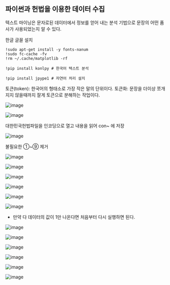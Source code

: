 ## 파이썬과 헌법을 이용한 데이터 수집

텍스트 마이닝은 문자로된 데이터에서 정보를 얻어 내는 분석 기법으로 문장의 어떤 품사가 사용되었는지 알 수 있다.

한글 글꼴 설치

    !sudo apt-get install -y fonts-nanum
    !sudo fc-cache -fv
    !rm ~/.cache/matplotlib -rf

    !pip install konlpy # 한국어 텍스트 분석

    !pip install jpype1 # 자연어 처리 설치


토큰(token): 한국어의 형태소로 가장 작은 말의 단위이다.
토큰화: 문장을 더이상 쪼개 지지 않을때까지 잘게 토큰으로 분해하는 작업이다.

![image](https://github.com/user-attachments/assets/d095865f-c80d-4c42-81b4-b814db11cc17)


![image](https://github.com/user-attachments/assets/f398d3c4-1abb-4982-b236-b5dd70d6ffd8)

대한민국헌법파일을 인코딩으로 열고 내용을 읽어 con~ 에 저장

![image](https://github.com/user-attachments/assets/e4c7bd97-aebc-4a37-9195-3843cc7feec9)

불필요한 ①~⑨ 제거

![image](https://github.com/user-attachments/assets/d2af3af3-d391-4629-a895-e8f7a2d98534)

![image](https://github.com/user-attachments/assets/194e602a-7ef3-45bb-8e53-7551daa8ba87)


![image](https://github.com/user-attachments/assets/3ba810df-3411-4756-a347-17e1a927b927)

![image](https://github.com/user-attachments/assets/33c8598a-6943-4471-aff7-80f2817add55)


![image](https://github.com/user-attachments/assets/eb076e80-9319-4f3f-b970-df06743b7a60)


![image](https://github.com/user-attachments/assets/5c34382f-c138-4a4d-ad62-5de5b6d21248)

* 만약 다 데이터의 값이 1만 나온다면 처음부터 다시 실행하면 된다.

![image](https://github.com/user-attachments/assets/46f1b5b6-b59f-4040-9a85-86586664af68)

![image](https://github.com/user-attachments/assets/bdd63ac6-ccac-4d7a-84f9-471201616964)

![image](https://github.com/user-attachments/assets/fd1265da-decd-4d57-a9b6-f9d411f840d1)


![image](https://github.com/user-attachments/assets/93f49ceb-3c36-4d58-bfe3-d64d3052bca5)


![image](https://github.com/user-attachments/assets/0dad1729-4f82-42cd-8938-292bbe626f95)

![image](https://github.com/user-attachments/assets/959862b4-b25a-4845-acc4-5de1c0e9c5bf)

